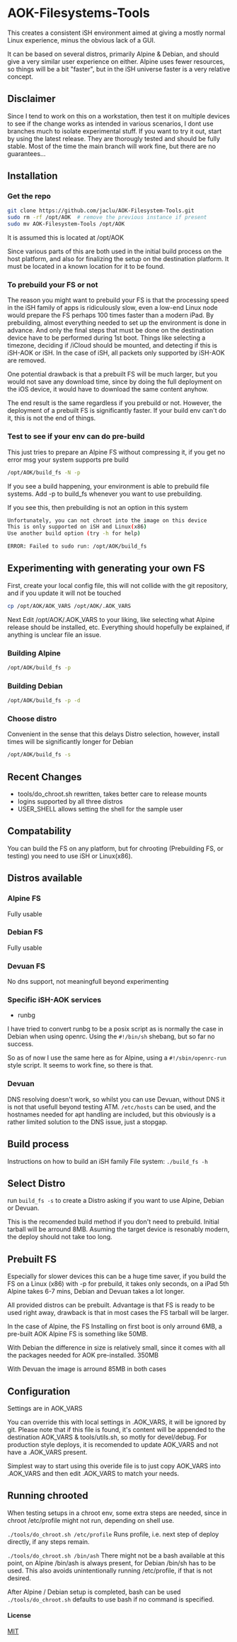 # AOK-Filesystems-Tools

This creates a consistent iSH environment aimed at giving a mostly normal Linux experience, minus the obvious lack of a GUI.

It can be based on several distros, primarily Alpine & Debian, and should give a very similar user experience on either.
Alpine uses fewer resources, so things will be a bit "faster", but in the iSH universe faster is a very relative concept.

## Disclaimer

Since I tend to work on this on a workstation, then test it on multiple devices to see if the change works as intended in 
various scenarios, I dont use branches much to isolate experimental stuff. If you want to try it out, start by using 
the latest release. They are thorougly tested and should be fully stable.
Most of the time the main branch will work fine, but there are no guarantees...

## Installation

### Get the repo

```bash
git clone https://github.com/jaclu/AOK-Filesystem-Tools.git 
sudo rm -rf /opt/AOK  # remove the previous instance if present
sudo mv AOK-Filesystem-Tools /opt/AOK
```

It is assumed this is located at /opt/AOK

Since various parts of this are both used in the initial build process on the host platform, 
and also for finalizing the setup on the destination platform. 
It must be located in a known location for it to be found.

### To prebuild your FS or not

The reason you might want to prebuild your FS is that the processing speed in the iSH family of apps is ridiculously slow,
even a low-end Linux node would prepare the FS perhaps 100 times faster than a modern iPad.
By prebuilding, almost everything needed to set up the environment is done in advance. And only the final steps that must be done on the destination device have to be performed during 1st boot. Things like selecting a timezone, deciding if /iCloud should be mounted, and detecting if this is iSH-AOK or iSH. In the case of iSH, all packets only supported by iSH-AOK are removed.

One potential drawback is that a prebuilt FS will be much larger, but you would not save any download time, since by doing the full deployment on the iOS device, it would have to download the same content anyhow.

The end result is the same regardless if you prebuild or not. 
However, the deployment of a prebuilt FS is significantly faster. 
If your build env can't do it, this is not the end of things. 

### Test to see if your env can do pre-build

This just tries to prepare an Alpine FS without compressing it, if you get no error msg your system supports pre build

```bash
/opt/AOK/build_fs -N -p
```

If you see a build happening, your environment is able to prebuild file systems. 
Add -p to build_fs whenever you want to use prebuilding.

If you see this, then prebuilding is not an option in this system

```bash
Unfortunately, you can not chroot into the image on this device
This is only supported on iSH and Linux(x86)
Use another build option (try -h for help)

ERROR: Failed to sudo run: /opt/AOK/build_fs
```

## Experimenting with generating your own FS

First, create your local config file, this will not collide with the git repository, and if you update it will not be touched

```bash
cp /opt/AOK/AOK_VARS /opt/AOK/.AOK_VARS
```

Next Edit /opt/AOK/.AOK_VARS to your liking,  like selecting what Alpine release should be installed, etc. 
Everything should hopefully be explained, if anything is unclear file an issue.

### Building Alpine

```bash
/opt/AOK/build_fs -p
```

### Building Debian

```bash
/opt/AOK/build_fs -p -d
```

### Choose distro

Convenient in the sense that this delays Distro selection, however, install times will be significantly longer for Debian
```bash
/opt/AOK/build_fs -s
```

## Recent Changes
- tools/do_chroot.sh rewritten, takes better care to release mounts
- logins supported by all three distros
- USER_SHELL allows setting the shell for the sample user

## Compatability

You can build the FS on any platform, but for chrooting (Prebuilding FS,
or testing) you need to use iSH or Linux(x86).

## Distros available

### Alpine FS

Fully usable

### Debian FS

Fully usable

### Devuan FS

No dns support, not meaningfull beyond experimenting

### Specific iSH-AOK services

- runbg

I have tried to convert runbg to be a posix script
as is normally the case in Debian when using openrc.
Using the `#!/bin/sh` shebang, but so far no success.

So as of now I use the same here as for Alpine,
using a `#!/sbin/openrc-run` style script.
It seems to work fine, so there is that.

### Devuan

DNS resolving doesn't work, so whilst you can use Devuan,
without DNS it is not that usefull beyond testing ATM.
`/etc/hosts` can be used, and the hostnames needed for apt handling are
included, but this obviously is a rather limited solution to the DNS
issue, just a stopgap.

## Build process

Instructions on how to build an iSH family File system: `./build_fs -h`

## Select Distro

run `build_fs -s` to create a Distro asking if you want to use Alpine,
Debian or Devuan.

This is the recomended build method if you don't need to prebuild.
Initial tarball will be arround 8MB. Asuming the target device is
resonably modern, the deploy should not take too long.

## Prebuilt FS

Especially for slower devices this can be a huge time saver, if you build
the FS on a Linux (x86) with -p for prebuild, it takes only seconds, on a
iPad 5th Alpine takes 6-7 mins, Debian and Devuan takes a lot longer.

All provided distros can be prebuilt. Advantage is that FS is ready
to be used right away, drawback is that in most cases the FS tarball
 will be larger.

In the case of Alpine, the FS Installing on first boot is only
arround 6MB, a pre-built AOK Alpine FS is something like 50MB.

With Debian the difference in size is relatively small, since it comes
with all the packages needed for AOK pre-installed. 350MB

With Devuan the image is arround 85MB in both cases

## Configuration

Settings are in AOK_VARS

You can override this with local settings in .AOK_VARS, it will be
ignored by git. Please note that if this file is found,
it's content will be appended to the destination AOK_VARS & tools/utils.sh,
so motly for devel/debug. For production style deploys, it is recomended
to update AOK_VARS and not have a .AOK_VARS present.

Simplest way to start using this overide file is to just copy AOK_VARS
into .AOK_VARS and then edit .AOK_VARS to match your needs.

## Running chrooted

When testing setups in a chroot env, some extra steps are needed,
since in chroot /etc/profile might not run, depending on shell use.

`./tools/do_chroot.sh /etc/profile`  Runs profile, i.e. next step of
deploy directly, if any steps remain.

`./tools/do_chroot.sh /bin/ash`  There might not be a bash available
at this point, on Alpine /bin/ash is always present, for Debian /bin/sh
has to be used. This also avoids unintentionally running /etc/profile,
if that is not desired.

After Alpine / Debian setup is completed, bash can be used
`./tools/do_chroot.sh` defaults to use bash if no command is specified.

#### License

[MIT](LICENSE)
